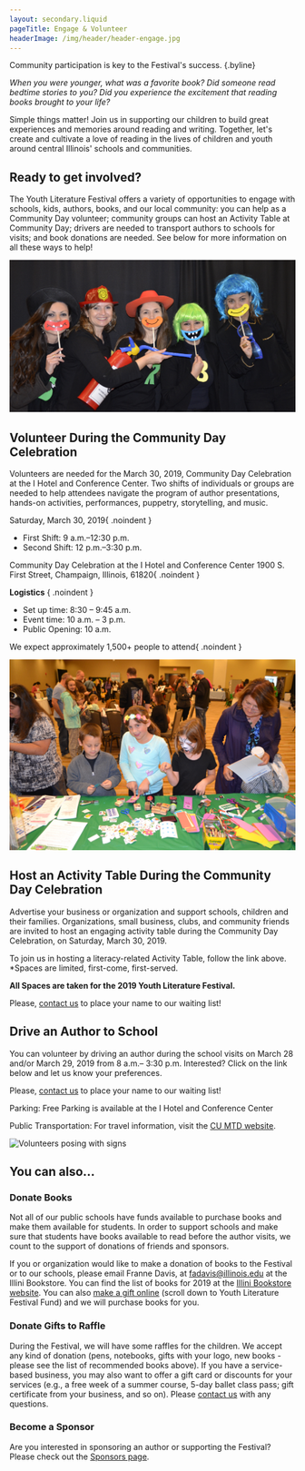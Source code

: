 ```yaml
---
layout: secondary.liquid
pageTitle: Engage & Volunteer
headerImage: /img/header/header-engage.jpg
---
```

Community participation is key to the Festival's success. {.byline}

*When you were younger, what was a favorite book? Did someone read bedtime stories to you? Did you experience the excitement that reading books brought to your life?*

Simple things matter! Join us in supporting our children to build great experiences and memories around reading and writing. Together, let's create and cultivate a love of reading in the lives of children and youth around central Illinois' schools and communities.

## Ready to get involved?

The Youth Literature Festival offers a variety of opportunities to engage with schools, kids, authors, books, and our local community: you can help as a Community Day volunteer; community groups can host an Activity Table at Community Day; drivers are needed to transport authors to schools for visits; and book donations are needed. See below for more information on all these ways to help!

![Volunteers playing with selfie props](/img/engage/vivian-dixon-2014-oct_001.jpg)

## Volunteer During the Community Day Celebration

Volunteers are needed for the March 30, 2019, Community Day Celebration at the I Hotel and Conference Center. Two shifts of individuals or groups are needed to help attendees navigate the program of author presentations, hands-on activities, performances, puppetry, storytelling, and music.

Saturday, March 30, 2019{ .noindent }

* First Shift: 9 a.m.–12:30 p.m.
* Second Shift: 12 p.m.–3:30 p.m.

Community Day Celebration at the I Hotel and Conference Center
1900 S. First Street, Champaign, Illinois, 61820{ .noindent }

**Logistics** { .noindent }

* Set up time: 8:30 – 9:45 a.m.
* Event time: 10 a.m. – 3 p.m.
* Public Opening: 10 a.m.

We expect approximately 1,500+ people to attend{ .noindent }

![Craft table with kids](/img/engage/dsc.jpg)

## Host an Activity Table During the Community Day Celebration 

Advertise your business or organization and support schools, children and their families. Organizations, small business, clubs, and community friends are invited to host an engaging activity table during the Community Day Celebration, on Saturday, March 30, 2019.

To join us in hosting a literacy-related Activity Table, follow the link above. *Spaces are limited, first-come, first-served. 

**All Spaces are taken for the 2019 Youth Literature Festival.**

Please, [contact us](https://education.illinois.edu/smallurban/staff-directory) to place your name to our waiting list! 

## Drive an Author to School

You can volunteer by driving an author during the school visits on March 28 and/or March 29, 2019 from 8 a.m.– 3:30 p.m. Interested? Click on the link below and let us know your preferences. 

Please, [contact us](https://education.illinois.edu/smallurban/staff-directory) to place your name to our waiting list! 

Parking: Free Parking is available at the I Hotel and Conference Center

Public Transportation: For travel information, visit the [CU MTD website](https://www.cumtd.com/).

![Volunteers posing with signs](/img/engage/vivian-dixon-2016-oct_-dsc01481.jpg)

## You can also...

### Donate Books

Not all of our public schools have funds available to purchase books and make them available for students. In order to support schools and make sure that students have books available to read before the author visits, we count to the support of donations of friends and sponsors. 

If you or organization would like to make a donation of books to the Festival or to our schools, please email Franne Davis, at fadavis@illinois.edu at the Illini Bookstore. You can find the list of books for 2019 at the [Illini Bookstore website](https://bookstore.illinois.edu/shop_product_list.asp?catalog_group_id=Mg&catalog_group_name=R2VuZXJhbCBCb29rcw&catalog_id=470&catalog_name=WW91dGggTGl0IEZlc3Q). You can also [make a gift online](http://go.illinois.edu/giveYLF) (scroll down to Youth Literature Festival Fund) and we will purchase books for you. 

### Donate Gifts to Raffle

During the Festival, we will have some raffles for the children. We accept any kind of donation (pens, notebooks, gifts with your logo, new books -please see the list of recommended books above). If you have a service-based business, you may also want to offer a gift card or discounts for your services (e.g., a free week of a summer course, 5-day ballet class pass; gift certificate from your business, and so on). Please [contact us](https://education.illinois.edu/smallurban/staff-directory) with any questions.

### Become a Sponsor
Are you interested in sponsoring an author or supporting the Festival? Please check out the [Sponsors page](/sponsors/index.html).


